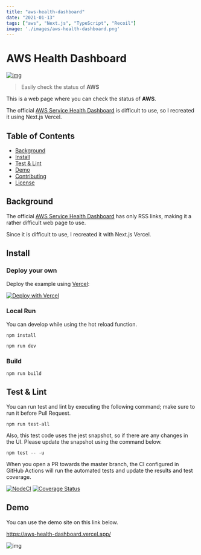 ```yaml
---
title: "aws-health-dashboard"
date: "2021-01-13"
tags: ["aws", "Next.js", "TypeScript", "Recoil"]
image: './images/aws-health-dashboard.png'
---
```


# AWS Health Dashboard

[![img](https://i.imgur.com/AoeQGrV.png)](https://aws-health-dashboard.vercel.app/)

> Easily check the status of **AWS**

This is a web page where you can check the status of **AWS**.

The official [AWS Service Health Dashboard](https://status.aws.amazon.com/) is difficult to use, so I recreated it using Next.js Vercel.

## Table of Contents

- [Background](#background)
- [Install](#install)
- [Test & Lint](#test--lint)
- [Demo](#demo)
- [Contributing](#contributing)
- [License](#license)

## Background

The official [AWS Service Health Dashboard](https://status.aws.amazon.com/) has only RSS links, making it a rather difficult web page to use.

Since it is difficult to use, I recreated it with Next.js Vercel.

## Install

### Deploy your own

Deploy the example using [Vercel](https://vercel.com):

[![Deploy with Vercel](https://vercel.com/button)](https://vercel.com/new/git/external?repository-url=https://github.com/tubone24/aws-health-dashboard&project-name=aws-health-dashboard&repository-name=aws-health-dashboard)

### Local Run

You can develop while using the hot reload function.

```
npm install

npm run dev
```

### Build

```
npm run build
```

## Test & Lint

You can run test and lint by executing the following command; make sure to run it before Pull Request.

```
npm run test-all
```

Also, this test code uses the jest snapshot, so if there are any changes in the UI.
Please update the snapshot using the command below.

```
npm test -- -u
```

When you open a PR towards the master branch, the CI configured in GitHub Actions will run the automated tests and update the results and test coverage.

[![NodeCI](https://github.com/tubone24/aws-health-dashboard/workflows/NodeCI/badge.svg)](https://github.com/tubone24/aws-health-dashboard/actions?query=workflow%3ANodeCI)
[![Coverage Status](https://coveralls.io/repos/github/tubone24/aws-health-dashboard/badge.svg?branch=master)](https://coveralls.io/github/tubone24/aws-health-dashboard?branch=master)

## Demo

You can use the demo site on this link below.

<https://aws-health-dashboard.vercel.app/>

![img](https://i.imgur.com/XblRysI.png)
